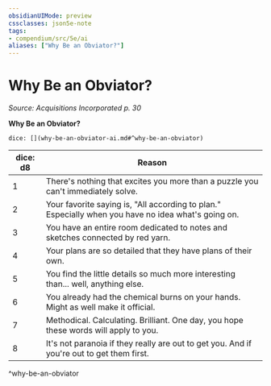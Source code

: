 ```yaml
---
obsidianUIMode: preview
cssclasses: json5e-note
tags:
- compendium/src/5e/ai
aliases: ["Why Be an Obviator?"]
---
```

# Why Be an Obviator?
*Source: Acquisitions Incorporated p. 30* 

**Why Be an Obviator?**

`dice: [](why-be-an-obviator-ai.md#^why-be-an-obviator)`

| dice: d8 | Reason |
|----------|--------|
| 1 | There's nothing that excites you more than a puzzle you can't immediately solve. |
| 2 | Your favorite saying is, "All according to plan." Especially when you have no idea what's going on. |
| 3 | You have an entire room dedicated to notes and sketches connected by red yarn. |
| 4 | Your plans are so detailed that they have plans of their own. |
| 5 | You find the little details so much more interesting than... well, anything else. |
| 6 | You already had the chemical burns on your hands. Might as well make it official. |
| 7 | Methodical. Calculating. Brilliant. One day, you hope these words will apply to you. |
| 8 | It's not paranoia if they really are out to get you. And if you're out to get them first. |
^why-be-an-obviator